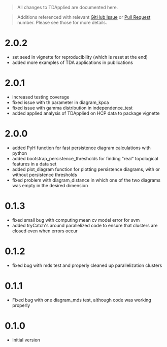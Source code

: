 > All changes to TDApplied are documented here.

> Additions referenced with relevant [GitHub Issue](https://github.com/shaelebrown/TDApplied/issues) or
[Pull Request](https://github.com/shaelebrown/TDApplied/pulls) number.
Please see those for more details.

# 2.0.2
- set seed in vignette for reproducibility (which is reset at the end)
- added more examples of TDA applications in publications

# 2.0.1
- increased testing coverage
- fixed issue with th parameter in diagram_kpca
- fixed issue with gamma distribution in independence_test
- added applied analysis of TDApplied on HCP data to package vignette

# 2.0.0

- added PyH function for fast persistence diagram calculations with python
- added bootstrap_persistence_thresholds for finding "real" topological features in a data set
- added plot_diagram function for plotting persistence diagrams, with or without persistence thresholds
- fixed problem with diagram_distance in which one of the two diagrams was empty in the
desired dimension

# 0.1.3

- fixed small bug with computing mean cv model error for svm
- added tryCatch's around parallelized code to ensure that clusters are closed even when errors occur

# 0.1.2

- fixed bug with mds test and properly cleaned up parallelization clusters

# 0.1.1

- Fixed bug with one diagram_mds test, although code was working properly

# 0.1.0

- Initial version